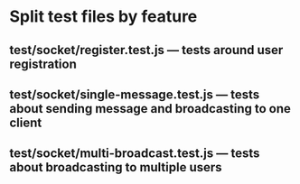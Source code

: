 # Split test files by feature

## test/socket/register.test.js — tests around user registration

## test/socket/single-message.test.js — tests about sending message and broadcasting to one client

## test/socket/multi-broadcast.test.js — tests about broadcasting to multiple users